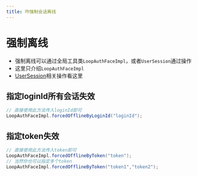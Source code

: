```yaml
---
title: 咋强制会话离线
---
```


# 强制离线

- 强制离线可以通过全局工具类`LoopAuthFaceImpl`，或者`UserSession`通过操作
- 这里只介绍`LoopAuthFaceImpl`
- [UserSession](../context/userSession.md)相关操作看这里

## 指定loginId所有会话失效

```java
// 直接使用此方法传入loginId即可
LoopAuthFaceImpl.forcedOfflineByLoginId("loginId");
```

## 指定token失效

```java
// 直接使用此方法传入token即可
LoopAuthFaceImpl.forcedOfflineByToken("token");
// 当然你也可以指定多个token
LoopAuthFaceImpl.forcedOfflineByToken("token1","token2");
```